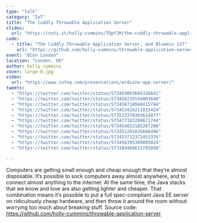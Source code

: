 ```yaml
---
type: "talk"
category: "IoT"
title: "The Cuddly Throwable Application Server"
slides:
  url: "https://noti.st/holly-cummins/TQpfJM/the-cuddly-throwable-application-server"
code:
  - title: "The Cuddly Throwable Application Server, and Bluemix IoT"
    url: "https://github.com/holly-cummins/throwable-application-server"
event: "QCon London"
location: "London, UK"
author: holly cummins
cover: large-0.jpg
video:
  url: "https://www.infoq.com/presentations/arduino-app-server/"
tweets:
  - "https://twitter.com/twitter/status/573459003604336641"
  - "https://twitter.com/twitter/status/573458235556003840"
  - "https://twitter.com/twitter/status/573456718048415744"
  - "https://twitter.com/twitter/status/573453426211815424"
  - "https://twitter.com/twitter/status/573523370303614977"
  - "https://twitter.com/twitter/status/573477182208671744"
  - "https://twitter.com/twitter/status/573454822185267200"
  - "https://twitter.com/twitter/status/573451281026666496"
  - "https://twitter.com/twitter/status/573453712372453376"
  - "https://twitter.com/twitter/status/573456395389005824"
  - "https://twitter.com/twitter/status/573389460613795840"

---
```

Computers are getting small enough and cheap enough that they’re almost disposable. It’s possible to sock computers away almost anywhere, and to connect almost anything to the internet. At the same time, the Java stacks that we know and love are also getting lighter and cheaper. That combination means it’s possible to put a full spec-compliant Java EE server on ridiculously cheap hardware, and then throw it around the room without worrying too much about breaking stuff.
Source code: https://github.com/holly-cummins/throwable-application-server